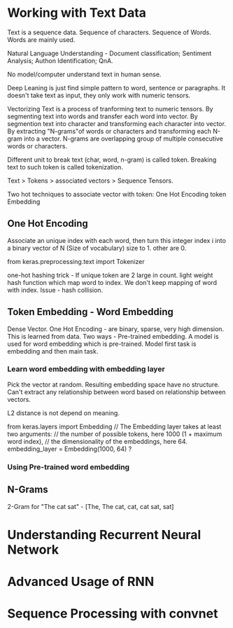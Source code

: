 # Working with Text Data
Text is a sequence data. Sequence of characters. Sequence of Words. Words are mainly used.

Natural Language Understanding - Document classification; Sentiment Analysis; Authon Identification; QnA.

No model/computer understand text in human sense.

Deep Leaning is just find simple pattern to word, sentence or paragraphs.
It doesn't take text as input, they only work with numeric tensors.

Vectorizing Text is a process of tranforming text to numeric tensors.
    By segmenting text into words and transfer each word into vector.
    By segmention text into character and transforming each character into vector.
    By extracting "N-grams"of words or characters and transforming each N-gram into a vector. N-grams are overlapping group of multiple consecutive words or characters.

Different unit to break text (char, word, n-gram) is called token. Breaking text to such token is called tokenization.

Text > Tokens > associated vectors > Sequence Tensors.

Two hot techniques to associate vector with token:
    One Hot Encoding
    token Embedding
## One Hot Encoding
Associate an unique index with each word, then turn this integer index i into a binary vector of N (Size of vocabulary) size to 1. other are 0.

from keras.preprocessing.text import Tokenizer

one-hot hashing trick - If unique token are 2 large in count.
    light weight hash function which map word to index. 
    We don't keep mapping of word with index.
    Issue - hash collision.

## Token Embedding - Word Embedding
Dense Vector.
One Hot Encoding - are binary, sparse, very high dimension.
This is learned from data.
Two ways -
    Pre-trained embedding. A model is used for word embedding which is pre-trained.
    Model first task is embedding and then main task.
### Learn word embedding with embedding layer
Pick the vector at random. Resulting embedding space have no structure.
Can't extract any relationship between word based on relationship between vectors.

L2 distance is not depend on meaning.

from keras.layers import Embedding
// The Embedding layer takes at least two arguments:
//      the number of possible tokens, here 1000 (1 + maximum word index),
//      the dimensionality of the embeddings, here 64.
embedding_layer = Embedding(1000, 64)
?

### Using Pre-trained word embedding
## N-Grams
2-Gram for "The cat sat" - [The, The cat, cat, cat sat, sat]

# Understanding Recurrent Neural Network

# Advanced Usage of RNN

# Sequence Processing with convnet